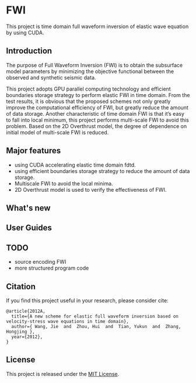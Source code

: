 # FWI
This project is time domain full waveform inversion of elastic wave equation by using CUDA.

## Introduction

The purpose of Full Waveform Inversion (FWI) is to obtain the subsurface model parameters by minimizing the objective functional between the observed and synthetic seismic data.

This project adopts GPU parallel computing technology and efficient boundaries storage strategy to perform elastic FWI in time domain.  From the test results, it is obvious that the proposed schemes not only greatly improve the computational efficiency of FWI, but greatly reduce the amount of data storage. Another characteristic of time domain FWI is that it’s easy to fall into local minimum, this project performs multi-scale FWI to avoid this problem. Based on the 2D Overthrust model, the degree of dependence on initial model of multi-scale FWI is reduced. 

## Major features
- using CUDA accelerating elastic time domain fdtd.
- using efficient boundaries storage strategy to reduce the amount of data storage.
- Multiscale FWI to avoid the local minima.
- 2D Overthrust model  is used to verify the effectiveness of FWI.

## What's new

## User Guides


## TODO
- source encoding FWI
- more structured program code

## Citation
If you find this project useful in your research, please consider cite:
```
@article{2012A,
  title={A new scheme for elastic full waveform inversion based on velocity-stress wave equations in time domain},
  author={ Wang, Jie  and  Zhou, Hui  and  Tian, Yukun  and  Zhang, Hongjing },
  year={2012},
}
```


## License
This project is released under the [MIT License](LICENSE).

